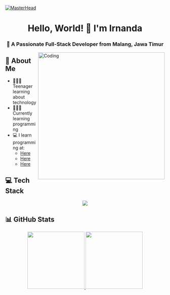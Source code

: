 [![MasterHead](https://static.wixstatic.com/media/b313a9_89ebec0c5f384c65a9551f0c1ec18ca9~mv2.gif)](https://rishavchanda.io)

<h1 align="center">Hello, World! 👋 I'm Irnanda</h1>
<h3 align="center">🚀 A Passionate Full-Stack Developer from Malang, Jawa Timur</h3>

<img align="right" alt="Coding" width="400" src="https://camo.githubusercontent.com/15857bd385b12298e036391e6b9644e481eb0903f46311126cb5f571df2b3686/68747470733a2f2f77686f736172676879612e6e65746c6966792e6170702f636f6e74656e742f67697068792e676966">

## 💫 About Me
- 👨🏻‍💻 Teenager learning about technology  
- 🧑🏻‍🎓 Currently learning programming  
- 💻 I learn programming at:  
  - [Here](https://camp.ruangguru.com)  
  - [Here](https://www.dicoding.com/)  
  - [Here](https://www.stikma.ac.id/)

## 💻 Tech Stack
<p align="center">
  <img src="https://skillicons.dev/icons?i=html,css,js,react,nodejs,go,git,github,mysql,postgres" />
</p>

## 📊 GitHub Stats
<p align="center">
  <a href="https://github.com/IrnandaNanda">
    <img height="180em" src="https://github-readme-stats-eight-theta.vercel.app/api?username=IrnandaNanda&show_icons=true&theme=algolia&include_all_commits=true&count_private=true"/>
    <img height="180em" src="https://github-readme-stats-eight-theta.vercel.app/api/top-langs/?username=IrnandaNanda&layout=compact&theme=algolia"/>
  </a>
</p>
